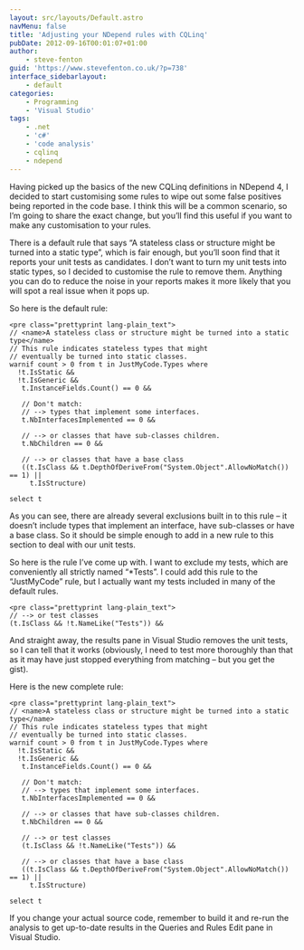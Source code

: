 ```yaml
---
layout: src/layouts/Default.astro
navMenu: false
title: 'Adjusting your NDepend rules with CQLinq'
pubDate: 2012-09-16T00:01:07+01:00
author:
    - steve-fenton
guid: 'https://www.stevefenton.co.uk/?p=738'
interface_sidebarlayout:
    - default
categories:
    - Programming
    - 'Visual Studio'
tags:
    - .net
    - 'c#'
    - 'code analysis'
    - cqlinq
    - ndepend
---
```


Having picked up the basics of the new CQLinq definitions in NDepend 4, I decided to start customising some rules to wipe out some false positives being reported in the code base. I think this will be a common scenario, so I’m going to share the exact change, but you’ll find this useful if you want to make any customisation to your rules.

There is a default rule that says “A stateless class or structure might be turned into a static type”, which is fair enough, but you’ll soon find that it reports your unit tests as candidates. I don’t want to turn my unit tests into static types, so I decided to customise the rule to remove them. Anything you can do to reduce the noise in your reports makes it more likely that you will spot a real issue when it pops up.

So here is the default rule:

```
<pre class="prettyprint lang-plain_text">
// <name>A stateless class or structure might be turned into a static type</name>
// This rule indicates stateless types that might
// eventually be turned into static classes.
warnif count > 0 from t in JustMyCode.Types where
  !t.IsStatic &&                  
  !t.IsGeneric &&
   t.InstanceFields.Count() == 0 &&

   // Don't match:
   // --> types that implement some interfaces.
   t.NbInterfacesImplemented == 0 &&

   // --> or classes that have sub-classes children.                            
   t.NbChildren == 0 &&

   // --> or classes that have a base class
   ((t.IsClass && t.DepthOfDeriveFrom("System.Object".AllowNoMatch()) == 1) ||
     t.IsStructure)
   
select t
```

As you can see, there are already several exclusions built in to this rule – it doesn’t include types that implement an interface, have sub-classes or have a base class. So it should be simple enough to add in a new rule to this section to deal with our unit tests.

So here is the rule I’ve come up with. I want to exclude my tests, which are conveniently all strictly named “\*Tests”. I could add this rule to the “JustMyCode” rule, but I actually want my tests included in many of the default rules.

```
<pre class="prettyprint lang-plain_text">
// --> or test classes
(t.IsClass && !t.NameLike("Tests")) &&
```

And straight away, the results pane in Visual Studio removes the unit tests, so I can tell that it works (obviously, I need to test more thoroughly than that as it may have just stopped everything from matching – but you get the gist).

Here is the new complete rule:

```
<pre class="prettyprint lang-plain_text">
// <name>A stateless class or structure might be turned into a static type</name>
// This rule indicates stateless types that might
// eventually be turned into static classes.
warnif count > 0 from t in JustMyCode.Types where
  !t.IsStatic &&                  
  !t.IsGeneric &&
   t.InstanceFields.Count() == 0 &&

   // Don't match:
   // --> types that implement some interfaces.
   t.NbInterfacesImplemented == 0 &&

   // --> or classes that have sub-classes children.                            
   t.NbChildren == 0 &&

   // --> or test classes
   (t.IsClass && !t.NameLike("Tests")) &&

   // --> or classes that have a base class
   ((t.IsClass && t.DepthOfDeriveFrom("System.Object".AllowNoMatch()) == 1) ||
     t.IsStructure)
   
select t
```

If you change your actual source code, remember to build it and re-run the analysis to get up-to-date results in the Queries and Rules Edit pane in Visual Studio.